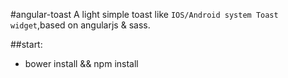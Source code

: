 #angular-toast
A light simple toast like `IOS/Android system Toast widget`,based on angularjs &amp; sass.


##start:
+ bower install && npm install
